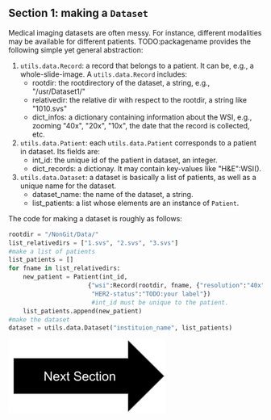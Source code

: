 ## Section 1: making a `Dataset`

Medical imaging datasets are often messy. For instance, different modalities may be available for different patients. 
TODO:packagename provides the following simple yet general abstraction: 
1. `utils.data.Record`: a record that belongs to a patient. It can be, e.g., a whole-slide-image.
A `utils.data.Record` includes:
    - rootdir: the rootdirectory of the dataset, a string, e.g., "/usr/Dataset1/"
    - relativedir: the relative dir with respect to the rootdir, a string like "1010.svs"
    - dict_infos: a dictionary containing information about the WSI, e.g., zooming "40x", "20x", "10x", the date that the record is collected, etc.
2. `utils.data.Patient`: each `utils.data.Patient` corresponds to a patient in dataset. Its fields are: 
    - int_id: the unique id of the patient in dataset, an integer. 
    - dict_records: a dictionay. It may contain key-values like "H&E":WSI().
3. `utils.data.Dataset`: a dataset is basically a list of patients, as well as a unique name for the dataset. 
    - dataset_name: the name of the dataset, a string.
    - list_patients: a list whose elements are an instance of `Patient`.

The code for making a dataset is roughly as follows:

```python
rootdir = "/NonGit/Data/"
list_relativedirs = ["1.svs", "2.svs", "3.svs"]
#make a list of patients
list_patients = []
for fname in list_relativedirs:
    new_patient = Patient(int_id,
                      {"wsi":Record(rootdir, fname, {"resolution":"40x"}),\
                       "HER2-status":"TODO:your label"}) 
                       #int_id must be unique to the patient.
    list_patients.append(new_patient)
#make the dataset
dataset = utils.data.Dataset("instituion_name", list_patients)
```

[![button](nextsection.png)](tutorial_section2.html)
